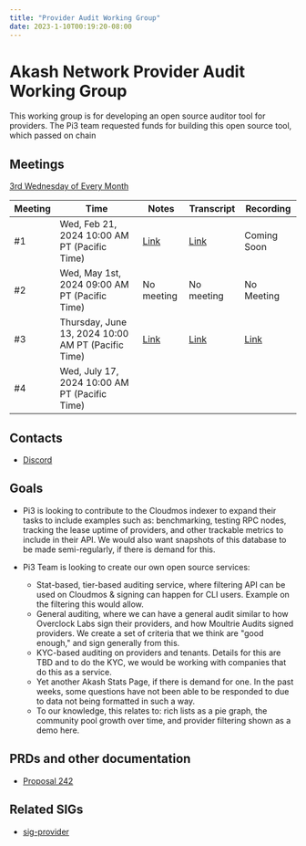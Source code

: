 ```yaml
---
title: "Provider Audit Working Group"
date: 2023-1-10T00:19:20-08:00
---
```


# Akash Network Provider Audit Working Group

This working group is for developing an open source auditor tool for providers. The Pi3 team requested funds for building this open source tool, which passed on chain 

## Meetings

[3rd Wednesday of Every Month](https://calendar.google.com/calendar/u/0?cid=Y18yNWU1ZTM3NDhlNGM0YWI3YTU1ZjQxZmJjNWViZWJjYzBhMDNiNDBmYjAyODc4NWYxNDE1OWJmYWViZWExMmUyQGdyb3VwLmNhbGVuZGFyLmdvb2dsZS5jb20)


| Meeting | Time | Notes | Transcript | Recording
| --- | --- | --- | --- | --- |
| #1 | Wed, Feb 21, 2024 10:00 AM PT (Pacific Time) | [Link](https://github.com/akash-network/community/blob/main/wg-provider-audit/001-2024-02-21.md) | [Link](https://github.com/akash-network/community/blob/main/wg-provider-audit/001-2024-02-21.md#transcript) | Coming Soon
| #2 | Wed, May 1st, 2024 09:00 AM PT (Pacific Time) | No meeting  | No meeting   | No Meeting
| #3 | Thursday, June 13, 2024 10:00 AM PT (Pacific Time) |  [Link](https://github.com/akash-network/community/blob/main/wg-provider-audit/meetings/002-2024-06-13.md) |   [Link](https://github.com/akash-network/community/blob/main/wg-provider-audit/meetings/002-2024-06-13.md#transcript)  | [Link](https://nergf5caumt4yjgrcif4bb6yxjrq6ftqaj52ge3l63ggj3qqlqaa.arweave.net/aSJi9ECjJ8wk0RILwIfYumMPFnACe6MTa_bMZO4QXAA) 
| #4 | Wed, July 17, 2024 10:00 AM PT (Pacific Time) |   |   |  



## Contacts

- [Discord](https://discord.com/channels/747885925232672829/1200172631480094771/1202611858008187001)

## Goals

- Pi3 is looking to contribute to the Cloudmos indexer to expand their tasks to include examples such as: benchmarking, testing RPC nodes, tracking the lease uptime of providers, and other trackable metrics to include in their API. We would also want snapshots of this database to be made semi-regularly, if there is demand for this.

- Pi3 Team is looking to create our own open source services:
  - Stat-based, tier-based auditing service, where filtering API can be used on Cloudmos & signing can happen for CLI users. Example on the filtering this would allow.
  - General auditing, where we can have a general audit similar to how Overclock Labs sign their providers, and how Moultrie Audits signed providers. We create a set of criteria that we think are "good enough," and sign generally from this.
  - KYC-based auditing on providers and tenants. Details for this are TBD and to do the KYC, we would be working with companies that do this as a service.
  - Yet another Akash Stats Page, if there is demand for one. In the past weeks, some questions have not been able to be responded to due to data not being formatted in such a way.
  - To our knowledge, this relates to: rich lists as a pie graph, the community pool growth over time, and provider filtering shown as a demo here.

## PRDs and other documentation

- [Proposal 242](https://www.mintscan.io/akash/proposals/242)

## Related SIGs

- [sig-provider](../sig-providers/README.md)
